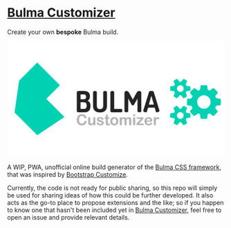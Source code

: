 # [Bulma Customizer](https://bulma-customizer.bstash.io/)

Create your own **bespoke** Bulma build.

[![Bulma Customizer &#8211; Create your own bespoke Bulma build](https://raw.githubusercontent.com/bstashio/bulma-customizer/master/assets/images/bulma-customizer-banner.png)](https://bulma-customizer.bstash.io/)

A WIP, PWA, unofficial online build generator of the [Bulma CSS framework](http://bulma.io),
that was inspired by [Bootstrap Customize](https://getbootstrap.com/customize/).

Currently, the code is not ready for public sharing, so this repo will simply 
be used for sharing ideas of how this could be further developed.  It also acts as the go-to place to propose extensions and the like; so if you happen to know one that hasn't been included yet in [Bulma Customizer](https://bulma-customizer.bstash.io/), feel free to open an issue and provide relevant details.